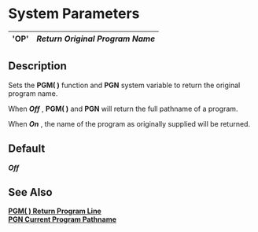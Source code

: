 # System Parameters

**'OP'** |  **_Return Original Program Name_**  
---|---  
  
##  Description

Sets the **PGM( )** function and **PGN** system variable to return the original program name.

When **_Off_** , **PGM( )** and **PGN** will return the full pathname of a program.  
  
When **_On_** , the name of the program as originally supplied will be returned.

##  Default

**_Off_**

## See Also

[**PGM( ) Return Program Line**](../functions/pgm.md)  
[**PGN Current Program Pathname**](../variables/pgn.md)
